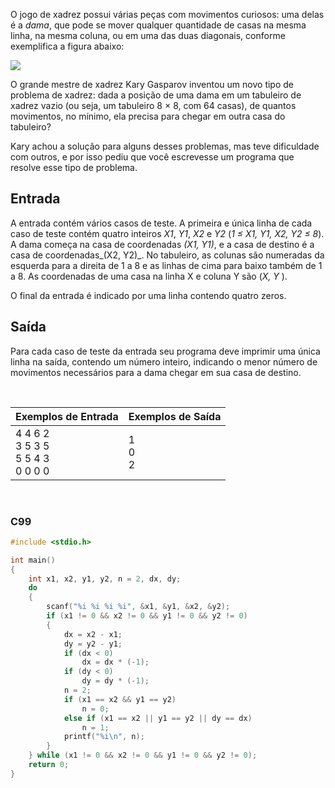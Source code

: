 O jogo de xadrez possui várias peças com movimentos curiosos: uma delas é a _dama_, que pode se mover qualquer quantidade de casas na mesma linha, na mesma coluna, ou em uma das duas diagonais, conforme exemplifica a figura abaixo:

![](https://resources.beecrowd.com.br/gallery/images/problems/UOJ_1087.png)

O grande mestre de xadrez Kary Gasparov inventou um novo tipo de problema de xadrez: dada a posição de uma dama em um tabuleiro de xadrez vazio (ou seja, um tabuleiro 8 × 8, com 64 casas), de quantos movimentos, no mínimo, ela precisa para chegar em outra casa do tabuleiro?

Kary achou a solução para alguns desses problemas, mas teve dificuldade com outros, e por isso pediu que você escrevesse um programa que resolve esse tipo de problema.  

Entrada
-------

A entrada contém vários casos de teste. A primeira e única linha de cada caso de teste contém quatro inteiros _X1_, _Y1_, _X2_ e _Y2_ (_1 ≤ X1, Y1, X2, Y2 ≤ 8_). A dama começa na casa de coordenadas _(X1, Y1)_, e a casa de destino é a casa de coordenadas_(X2, Y2)_. No tabuleiro, as colunas são numeradas da esquerda para a direita de 1 a 8 e as linhas de cima para baixo também de 1 a 8. As coordenadas de uma casa na linha X e coluna Y são (_X, Y_ ).

O final da entrada é indicado por uma linha contendo quatro zeros.

Saída
-----

Para cada caso de teste da entrada seu programa deve imprimir uma única linha na saída, contendo um número inteiro, indicando o menor número de movimentos necessários para a dama chegar em sua casa de destino.

&nbsp;

| Exemplos de Entrada | Exemplos de Saída |
|---------------------|-------------------|
| 4 4 6 2 <br/> 3 5 3 5 <br/> 5 5 4 3 <br/> 0 0 0 0 | 1 <br/> 0 <br/> 2 |

&nbsp;

### C99

```c
#include <stdio.h>

int main()
{
    int x1, x2, y1, y2, n = 2, dx, dy;
    do
    {
        scanf("%i %i %i %i", &x1, &y1, &x2, &y2);
        if (x1 != 0 && x2 != 0 && y1 != 0 && y2 != 0)
        {
            dx = x2 - x1;
            dy = y2 - y1;
            if (dx < 0)
                dx = dx * (-1);
            if (dy < 0)
                dy = dy * (-1);
            n = 2;
            if (x1 == x2 && y1 == y2)
                n = 0;
            else if (x1 == x2 || y1 == y2 || dy == dx)
                n = 1;
            printf("%i\n", n);
        }
    } while (x1 != 0 && x2 != 0 && y1 != 0 && y2 != 0);
    return 0;
}
```
